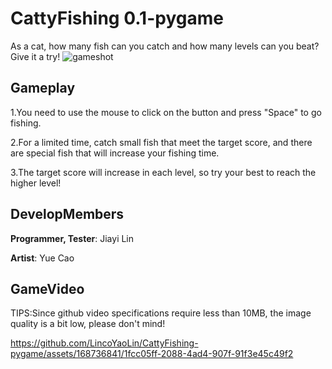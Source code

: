 # CattyFishing 0.1-pygame
As a cat, how many fish can you catch and how many levels can you beat? Give it a try!
![gameshot](https://github.com/LincoYaoLin/CattyFishing-pygame/assets/168736841/383ba8cf-e2f3-4fc4-ba61-a8b791366a33)

## Gameplay
1.You need to use the mouse to click on the button and press "Space" to go fishing.

2.For a limited time, catch small fish that meet the target score, and there are special fish that will increase your fishing time.

3.The target score will increase in each level, so try your best to reach the higher level!
## DevelopMembers
**Programmer, Tester**: Jiayi Lin

**Artist**: Yue Cao
## GameVideo
TIPS:Since github video specifications require less than 10MB, the image quality is a bit low, please don't mind!



https://github.com/LincoYaoLin/CattyFishing-pygame/assets/168736841/1fcc05ff-2088-4ad4-907f-91f3e45c49f2



